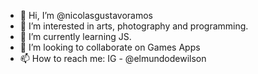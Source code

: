 - 👋 Hi, I’m @nicolasgustavoramos
- 👀 I’m interested in arts, photography and programming.
- 🌱 I’m currently learning JS.
- 💞️ I’m looking to collaborate on Games Apps
- 📫 How to reach me: IG - @elmundodewilson

<!---
elmervanhess/elmervanhess is a ✨ special ✨ repository because its `README.md` (this file) appears on your GitHub profile.
You can click the Preview link to take a look at your changes.
--->
